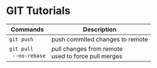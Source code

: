# GIT Tutorials

| Commands | Description|
| - | - |
| `git push` | push commited changes to remote |
| `git pull`<br> &nbsp; `--no-rebase` | pull changes from remote<br>used to force pull merges |
